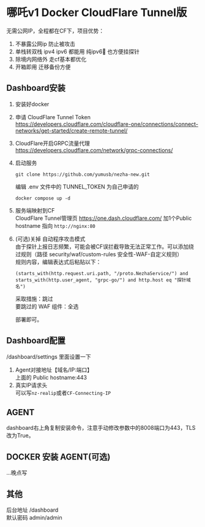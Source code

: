 # 哪吒v1 Docker CloudFlare Tunnel版   
无需公网IP，全程都在CF下，项目优势：
1. 不暴露公网ip 防止被攻击
2. 单栈转双栈 ipv4 ipv6 都能用 纯ipv6🐔 也方便挂探针
3. 除境内网络外 走cf基本都优化
4. 开箱即用 迁移备份方便
## Dashboard安装
1. 安装好docker
1. 申请 CloudFlare Tunnel Token  
https://developers.cloudflare.com/cloudflare-one/connections/connect-networks/get-started/create-remote-tunnel/
2. CloudFlare开启GRPC流量代理  
https://developers.cloudflare.com/network/grpc-connections/
3. 启动服务    
    ```shell
    git clone https://github.com/yumusb/nezha-new.git  
    ```
    编辑 .env 文件中的 TUNNEL_TOKEN 为自己申请的 
    ```shell
    docker compose up -d 
    ```
5. 服务端映射到CF  
    CloudFlare Tunnel管理页 https://one.dash.cloudflare.com/ 加1个Public hostname 指向 `http://nginx:80`
6. (可选)关掉 自动程序攻击模式  
    由于探针上报日志频繁，可能会被CF误拦截导致无法正常工作。可以添加绕过规则（路径 security/waf/custom-rules 安全性-WAF-自定义规则）  
   规则内容，编辑表达式后粘贴以下： 
   ```
   (starts_with(http.request.uri.path, "/proto.NezhaService/") and starts_with(http.user_agent, "grpc-go/") and http.host eq "探针域名")
   ```
   采取措施：跳过  
   要跳过的 WAF 组件：全选
   
   部署即可。
## Dashboard配置
/dashboard/settings  里面设置一下 
1. Agent对接地址【域名/IP:端口】  
上面的 Public hostname:443
2. 真实IP请求头  
可以写`nz-realip`或者`CF-Connecting-IP`

## AGENT
dashboard右上角复制安装命令，注意手动修改参数中的8008端口为443，TLS改为True。
## DOCKER 安装 AGENT(可选)
...晚点写
## 其他  
后台地址 /dashboard  
默认密码 admin/admin
